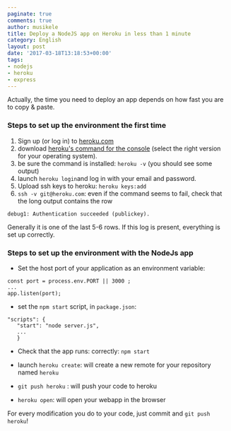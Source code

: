 ```yaml
---
paginate: true
comments: true
author: musikele
title: Deploy a NodeJS app on Heroku in less than 1 minute
category: English
layout: post
date: '2017-03-18T13:18:53+00:00'
tags:
- nodejs
- heroku
- express
---
```

Actually, the time you need to deploy an app depends on how fast you are to copy & paste.

### Steps to set up the environment the first time
1. Sign up (or log in) to
  <a href="http://heroku.com">heroku.com</a>
1. download
  <a href="https://devcenter.heroku.com/articles/heroku-cli">heroku's command for the console</a> (select the right version for your operating system).
1. be sure the command is installed: `heroku -v` (you should see some output)
1. launch `heroku login`and log in with your email and password.
1. Upload ssh keys to heroku: `heroku keys:add`
1. `ssh -v git@heroku.com`: even if the command seems to fail, check that the long output contains the row 
```
debug1: Authentication succeeded (publickey).
```
Generally it is one of the last 5-6 rows. If this log is present, everything is set up correctly. 

### Steps to set up the environment with the NodeJs app
- Set the host port of your application as an environment variable:
```
const port = process.env.PORT || 3000 ;  
... 
app.listen(port);
```


- set the `npm start` script, in `package.json`:

```
"scripts": {
   "start": "node server.js",
   ...
   }

```

- Check that the app runs: correctly: `npm start`

- launch `heroku create`: will create a new remote for your repository named `heroku`
- `git push heroku` : will push your code to heroku
- `heroku open`: will open your webapp in the browser 

For every modification you do to your code, just commit and `git push heroku`!